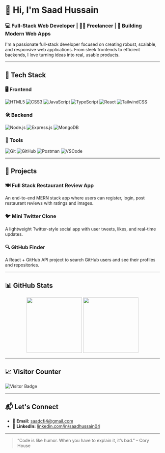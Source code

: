 # 👋 Hi, I'm Saad Hussain

### 💻 Full-Stack Web Developer | 🧑‍💼 Freelancer | 🚀 Building Modern Web Apps

I'm a passionate full-stack developer focused on creating robust, scalable, and responsive web applications. From sleek frontends to efficient backends, I love turning ideas into real, usable products.

---

## 🚀 Tech Stack

### 🖥️ Frontend
![HTML5](https://img.shields.io/badge/HTML5-E34F26?style=for-the-badge&logo=html5&logoColor=white)
![CSS3](https://img.shields.io/badge/CSS3-1572B6?style=for-the-badge&logo=css3&logoColor=white)
![JavaScript](https://img.shields.io/badge/JavaScript-F7DF1E?style=for-the-badge&logo=javascript&logoColor=black)
![TypeScript](https://img.shields.io/badge/TypeScript-007ACC?style=for-the-badge&logo=typescript&logoColor=white)
![React](https://img.shields.io/badge/React-20232A?style=for-the-badge&logo=react&logoColor=61DAFB)
![TailwindCSS](https://img.shields.io/badge/TailwindCSS-06B6D4?style=for-the-badge&logo=tailwindcss&logoColor=white)

### 🛠️ Backend
![Node.js](https://img.shields.io/badge/Node.js-339933?style=for-the-badge&logo=node-dot-js&logoColor=white)
![Express.js](https://img.shields.io/badge/Express.js-000000?style=for-the-badge&logo=express&logoColor=white)
![MongoDB](https://img.shields.io/badge/MongoDB-47A248?style=for-the-badge&logo=mongodb&logoColor=white)

### 🧰 Tools
![Git](https://img.shields.io/badge/Git-F05032?style=for-the-badge&logo=git&logoColor=white)
![GitHub](https://img.shields.io/badge/GitHub-181717?style=for-the-badge&logo=github&logoColor=white)
![Postman](https://img.shields.io/badge/Postman-FF6C37?style=for-the-badge&logo=postman&logoColor=white)
![VSCode](https://img.shields.io/badge/VS%20Code-007ACC?style=for-the-badge&logo=visual-studio-code&logoColor=white)

---

## 📌 Projects

### 🍽️ Full Stack Restaurant Review App
An end-to-end MERN stack app where users can register, login, post restaurant reviews with ratings and images.

### 🐦 Mini Twitter Clone
A lightweight Twitter-style social app with user tweets, likes, and real-time updates.

### 🔍 GitHub Finder
A React + GitHub API project to search GitHub users and see their profiles and repositories.

---

## 📊 GitHub Stats

<p align="center">
  <img src="https://github-readme-stats.vercel.app/api?username=saadhussain04&show_icons=true&theme=react" height="180" />
  <img src="https://github-readme-stats.vercel.app/api/top-langs/?username=saadhussain04&layout=compact&theme=react" height="180" />
</p>

---

## 📈 Visitor Counter

![Visitor Badge](https://komarev.com/ghpvc/?username=saadhussain04&label=Profile+Views&color=0e75b6&style=flat)

---

## 📬 Let's Connect

- 📧 **Email:** [saadcfi4@gmail.com](mailto:saadcfi4@gmail.com)  
- 🔗 **LinkedIn:** [linkedin.com/in/saadhussain04](https://www.linkedin.com/in/saadhussain04)

---

> “Code is like humor. When you have to explain it, it’s bad.” – Cory House

